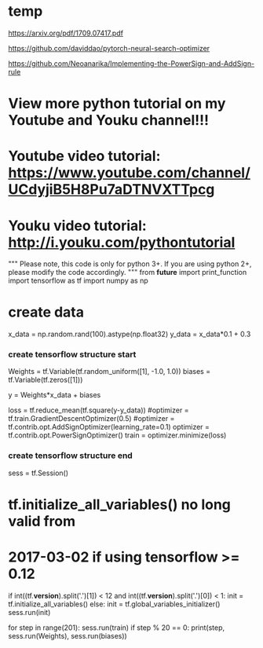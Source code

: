 # temp
https://arxiv.org/pdf/1709.07417.pdf

https://github.com/daviddao/pytorch-neural-search-optimizer

https://github.com/Neoanarika/Implementing-the-PowerSign-and-AddSign-rule


# View more python tutorial on my Youtube and Youku channel!!!

# Youtube video tutorial: https://www.youtube.com/channel/UCdyjiB5H8Pu7aDTNVXTTpcg
# Youku video tutorial: http://i.youku.com/pythontutorial

"""
Please note, this code is only for python 3+. If you are using python 2+, please modify the code accordingly.
"""
from __future__ import print_function
import tensorflow as tf
import numpy as np

# create data
x_data = np.random.rand(100).astype(np.float32)
y_data = x_data*0.1 + 0.3

### create tensorflow structure start ###
Weights = tf.Variable(tf.random_uniform([1], -1.0, 1.0))
biases = tf.Variable(tf.zeros([1]))

y = Weights*x_data + biases

loss = tf.reduce_mean(tf.square(y-y_data))
#optimizer = tf.train.GradientDescentOptimizer(0.5)
#optimizer = tf.contrib.opt.AddSignOptimizer(learning_rate=0.1)
optimizer = tf.contrib.opt.PowerSignOptimizer()
train = optimizer.minimize(loss)
### create tensorflow structure end ###

sess = tf.Session()
# tf.initialize_all_variables() no long valid from
# 2017-03-02 if using tensorflow >= 0.12
if int((tf.__version__).split('.')[1]) < 12 and int((tf.__version__).split('.')[0]) < 1:
    init = tf.initialize_all_variables()
else:
    init = tf.global_variables_initializer()
sess.run(init)

for step in range(201):
    sess.run(train)
    if step % 20 == 0:
        print(step, sess.run(Weights), sess.run(biases))
